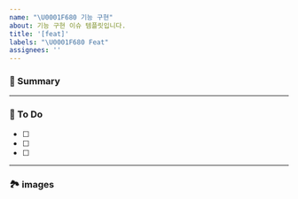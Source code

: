 ```yaml
---
name: "\U0001F680 기능 구현"
about: 기능 구현 이슈 템플릿입니다.
title: '[feat]'
labels: "\U0001F680 Feat"
assignees: ''
---
```


### 🚀 Summary

<!-- A brief description of the issue. -->

---

### 📝 To Do

<!-- Write what you need to do -->

- [ ]
- [ ]
- [ ]

---

### 🏞️ images

<!-- Capture related images -->

